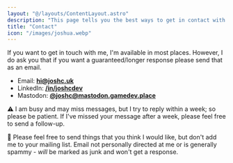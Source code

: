 ```yaml
---
layout: "@/layouts/ContentLayout.astro"
description: "This page tells you the best ways to get in contact with me!"
title: "Contact"
icon: "/images/joshua.webp"
---
```


If you want to get in touch with me, I'm available in most places. However, I do ask you that if you want a guaranteed/longer response please send that as an email.

- Email: **[hi@joshc.uk](mailto:hi@joshc.uk)**
- LinkedIn: **[/in/joshcdev](https://www.linkedin.com/in/joshcdev/)**
- Mastodon: **[@joshc@mastodon.gamedev.place](https://mastodon.gamedev.place/@joshc)**

<div class="bg-orange-100 dark:bg-orange-700 p-5 mt-10 rounded-xl drop-shadow-md">

<p class="mb-5">
    <span aria-hidden="true">⚠️</span> I am busy and may miss messages, but I try to reply within a week; so please be patient.
    If I've missed your message after a week, please feel free to send a follow-up.
</p>

<p>
    <span aria-hidden="true">📨</span> Please feel free to send things that you think I would like, but don't add me to your mailing list. Email not personally directed at me or is generally spammy - <em>will</em> be marked as junk and won't get a response.
</p>

</div>
